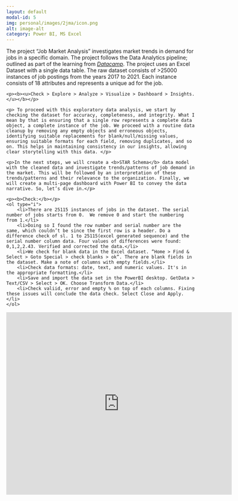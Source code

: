 ```yaml
---
layout: default
modal-id: 5
img: personal/images/2jma/icon.png
alt: image-alt
category: Power BI, MS Excel
---
```


<style type="text/css">
.tg  {border-collapse:collapse;border-spacing:0;width:auto;height:auto;}
.tg td{border-color:black;border-style:solid;border-width:1px;font-size:12px;
  overflow:hidden;padding:10px 5px;word-break:normal;}
.tg th{border-color:black;border-style:solid;border-width:1px;font-size:12px;
  font-weight:normal;overflow:hidden;padding:10px 5px;word-break:normal;}
.tg .tg-cly1{text-align:left;vertical-align:middle}
.tg .tg-99ka{background-color:#D9E1F2;font-weight:bold;text-align:left;vertical-align:middle}
.responsive {width:auto;height:auto}
</style>

<div>
	<p>The project “Job Market Analysis” investigates market trends in demand for jobs in a specific domain. The project follows the Data Analytics pipeline; outlined as part of the learning from <em><a href="https://app.datacamp.com/learn">Datacamp</a></em>. The project uses an Excel Dataset with a single data table. The raw dataset consists of >25000 instances of job postings from the years 2017 to 2021. Each instance consists of 18 attributes and represents a unique ad for the job.</p>
   
	<p><b><u>Check > Explore > Analyze > Visualize > Dashboard > Insights.</u></b></p>

	<p> To proceed with this exploratory data analysis, we start by checking the dataset for accuracy, completeness, and integrity. What I mean by that is ensuring that a single row represents a complete data object, a complete instance of the job. We proceed with a routine data cleanup by removing any empty objects and erroneous objects, identifying suitable replacements for blank/null/missing values, ensuring suitable formats for each field, removing duplicates, and so on. This helps in maintaining consistency in our insights, allowing clear storytelling with this data. </p>
	
	<p>In the next steps, we will create a <b>STAR Schema</b> data model with the cleaned data and investigate trends/patterns of job demand in the market. This will be followed by an interpretation of these trends/patterns and their relevance to the organization. Finally, we will create a multi-page dashboard with Power BI to convey the data narrative. So, let’s dive in.</p>

 	<p><b>Check:</b></p>
	<ol type="i">
		<li>There are 25115 instances of jobs in the dataset. The serial number of jobs starts from 0.  We remove 0 and start the numbering from 1.</li>
		<li>Doing so I found the row number and serial number are the same, which couldn’t be since the first row is a header. Do a difference check of sl. 1 to 25115(excel generated sequence) and the serial number column data. Four values of differences were found: 0,1,2,2.43. Verified and corrected the data.</li>
		<li>We check for blank data in the Excel dataset. “Home > Find & Select > Goto Special > check blanks > ok”. There are blank fields in the dataset. Make a note of columns with empty fields.</li>
		<li>Check data formats: date, text, and numeric values. It's in the appropriate formatting.</li>
		<li>Save and import the data set in the PowerBI desktop. GetData > Text/CSV > Select > OK. Choose Transform Data.</li>
		<li>Check valiid, error and empty % on top of each columns. Fixing these issues will conclude the data check. Select Close and Apply.</li>		
	</ol>

<iframe title="Project_5" width="600" height="486" src="https://app.powerbi.com/view?r=eyJrIjoiZmI1MzZiNTAtYWVmOC00NTM1LWFhNjQtNzQwNGUwMjkzZGQwIiwidCI6Ijg0N2I0NjNlLWZmOTgtNGMyYy05NzRhLWZjMDUwZDIxZjNiNSJ9&embedImagePlaceholder=true&pageName=ReportSection" frameborder="0" allowFullScreen="true"></iframe>


